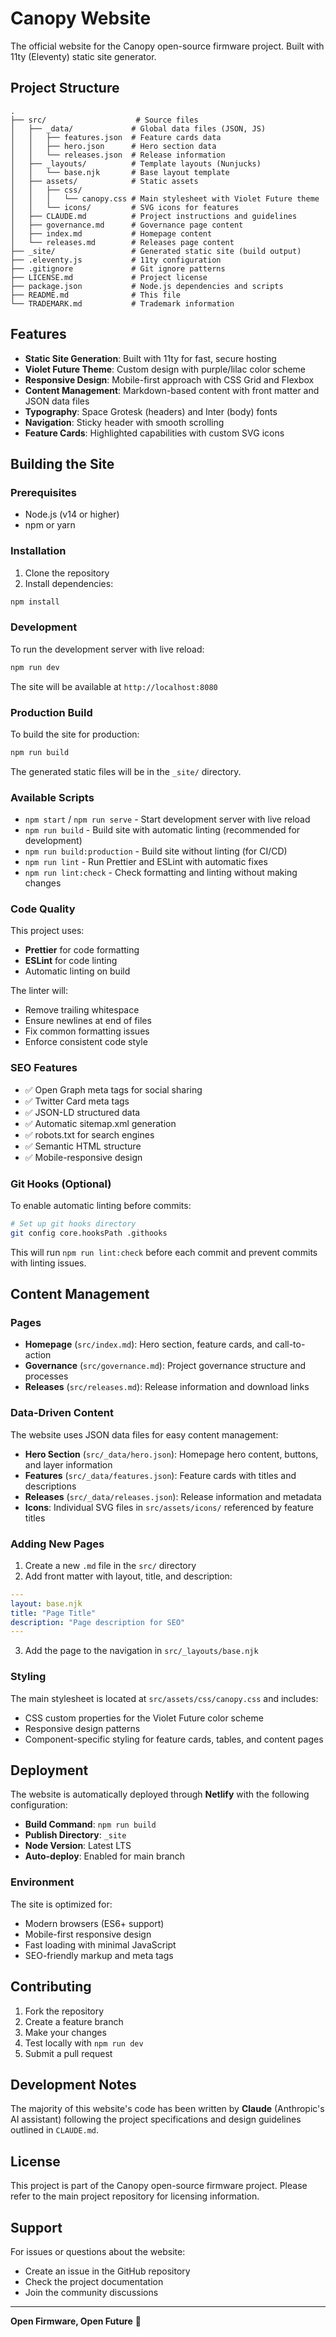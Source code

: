 # Canopy Website

The official website for the Canopy open-source firmware project. Built with 11ty (Eleventy) static site generator.

## Project Structure

```
.
├── src/                    # Source files
│   ├── _data/             # Global data files (JSON, JS)
│   │   ├── features.json  # Feature cards data
│   │   ├── hero.json      # Hero section data
│   │   └── releases.json  # Release information
│   ├── _layouts/          # Template layouts (Nunjucks)
│   │   └── base.njk       # Base layout template
│   ├── assets/            # Static assets
│   │   ├── css/
│   │   │   └── canopy.css # Main stylesheet with Violet Future theme
│   │   └── icons/         # SVG icons for features
│   ├── CLAUDE.md          # Project instructions and guidelines
│   ├── governance.md      # Governance page content
│   ├── index.md           # Homepage content
│   └── releases.md        # Releases page content
├── _site/                 # Generated static site (build output)
├── .eleventy.js           # 11ty configuration
├── .gitignore             # Git ignore patterns
├── LICENSE.md             # Project license
├── package.json           # Node.js dependencies and scripts
├── README.md              # This file
└── TRADEMARK.md           # Trademark information
```

## Features

- **Static Site Generation**: Built with 11ty for fast, secure hosting
- **Violet Future Theme**: Custom design with purple/lilac color scheme
- **Responsive Design**: Mobile-first approach with CSS Grid and Flexbox
- **Content Management**: Markdown-based content with front matter and JSON data files
- **Typography**: Space Grotesk (headers) and Inter (body) fonts
- **Navigation**: Sticky header with smooth scrolling
- **Feature Cards**: Highlighted capabilities with custom SVG icons

## Building the Site

### Prerequisites

- Node.js (v14 or higher)
- npm or yarn

### Installation

1. Clone the repository
2. Install dependencies:

```bash
npm install
```

### Development

To run the development server with live reload:

```bash
npm run dev
```

The site will be available at `http://localhost:8080`

### Production Build

To build the site for production:

```bash
npm run build
```

The generated static files will be in the `_site/` directory.

### Available Scripts

- `npm start` / `npm run serve` - Start development server with live reload
- `npm run build` - Build site with automatic linting (recommended for development)
- `npm run build:production` - Build site without linting (for CI/CD)
- `npm run lint` - Run Prettier and ESLint with automatic fixes
- `npm run lint:check` - Check formatting and linting without making changes

### Code Quality

This project uses:

- **Prettier** for code formatting
- **ESLint** for code linting
- Automatic linting on build

The linter will:

- Remove trailing whitespace
- Ensure newlines at end of files
- Fix common formatting issues
- Enforce consistent code style

### SEO Features

- ✅ Open Graph meta tags for social sharing
- ✅ Twitter Card meta tags
- ✅ JSON-LD structured data
- ✅ Automatic sitemap.xml generation
- ✅ robots.txt for search engines
- ✅ Semantic HTML structure
- ✅ Mobile-responsive design

### Git Hooks (Optional)

To enable automatic linting before commits:

```bash
# Set up git hooks directory
git config core.hooksPath .githooks
```

This will run `npm run lint:check` before each commit and prevent commits with linting issues.

## Content Management

### Pages

- **Homepage** (`src/index.md`): Hero section, feature cards, and call-to-action
- **Governance** (`src/governance.md`): Project governance structure and processes
- **Releases** (`src/releases.md`): Release information and download links

### Data-Driven Content

The website uses JSON data files for easy content management:

- **Hero Section** (`src/_data/hero.json`): Homepage hero content, buttons, and layer information
- **Features** (`src/_data/features.json`): Feature cards with titles and descriptions
- **Releases** (`src/_data/releases.json`): Release information and metadata
- **Icons**: Individual SVG files in `src/assets/icons/` referenced by feature titles

### Adding New Pages

1. Create a new `.md` file in the `src/` directory
2. Add front matter with layout, title, and description:

```yaml
---
layout: base.njk
title: "Page Title"
description: "Page description for SEO"
---
```

3. Add the page to the navigation in `src/_layouts/base.njk`

### Styling

The main stylesheet is located at `src/assets/css/canopy.css` and includes:

- CSS custom properties for the Violet Future color scheme
- Responsive design patterns
- Component-specific styling for feature cards, tables, and content pages

## Deployment

The website is automatically deployed through **Netlify** with the following configuration:

- **Build Command**: `npm run build`
- **Publish Directory**: `_site`
- **Node Version**: Latest LTS
- **Auto-deploy**: Enabled for main branch

### Environment

The site is optimized for:

- Modern browsers (ES6+ support)
- Mobile-first responsive design
- Fast loading with minimal JavaScript
- SEO-friendly markup and meta tags

## Contributing

1. Fork the repository
2. Create a feature branch
3. Make your changes
4. Test locally with `npm run dev`
5. Submit a pull request

## Development Notes

The majority of this website's code has been written by **Claude** (Anthropic's AI assistant) following the project specifications and design guidelines outlined in `CLAUDE.md`.

## License

This project is part of the Canopy open-source firmware project. Please refer to the main project repository for licensing information.

## Support

For issues or questions about the website:

- Create an issue in the GitHub repository
- Check the project documentation
- Join the community discussions

---

**Open Firmware, Open Future** 🌿
